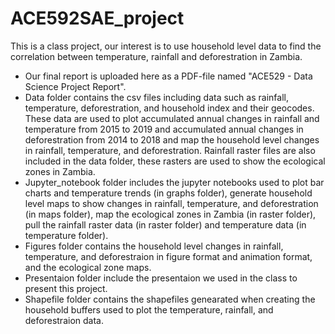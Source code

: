 # ACE592SAE_project
This is a class project, our interest is to use household level data to find the correlation between temperature, rainfall and deforestration in Zambia.

- Our final report is uploaded here as a PDF-file named "ACE529 - Data Science Project Report".
- Data folder contains the csv files including data such as rainfall, temperature, deforestration, and household index and their geocodes. These data are used to plot accumulated annual changes in rainfall and temperature from 2015 to 2019 and accumulated annual changes in deforestration from 2014 to 2018 and map the household level changes in rainfall, temperature, and deforestration. Rainfall raster files are also included in the data folder, these rasters are used to show the ecological zones in Zambia.
- Jupyter_notebook folder includes the jupyter notebooks used to plot bar charts and temperature trends (in graphs folder), generate household level maps to show changes in rainfall, temperature, and deforestration (in maps folder), map the ecological zones in Zambia (in raster folder), pull the rainfall raster data (in raster folder) and temperature data (in temperature folder).
- Figures folder contains the household level changes in rainfall, temperature, and deforestraion in figure format and animation format, and the ecological zone maps.
- Presentaion folder include the presentaion we used in the class to present this project.
- Shapefile folder contains the shapefiles genearated when creating the household buffers used to plot the temperature, rainfall, and deforestraion data.
